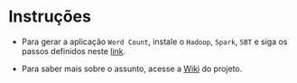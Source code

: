 # Instruções

* Para gerar a aplicação `Word Count`, instale o `Hadoop`, `Spark`, `SBT` e siga os passos definidos neste [link](/arkye/fsd_spark_hadoop/wiki/Roteiro-de-Testes#gerando-a-aplica%C3%A7%C3%A3o).

* Para saber mais sobre o assunto, acesse a [Wiki](/arkye/fsd_spark_hadoop/wiki) do projeto.
